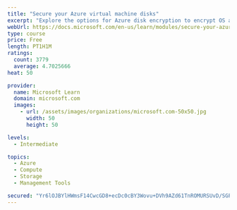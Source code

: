 ```yaml
---
title: "Secure your Azure virtual machine disks"
excerpt: "Explore the options for Azure disk encryption to encrypt OS and data disks on existing and new virtual machines."
webUrl: https://docs.microsoft.com/en-us/learn/modules/secure-your-azure-virtual-machine-disks/
type: course
price: Free
length: PT1H1M
ratings:
  count: 3779
  average: 4.7025666
heat: 50

provider:
  name: Microsoft Learn
  domain: microsoft.com
  images:
    - url: /assets/images/organizations/microsoft.com-50x50.jpg
      width: 50
      height: 50

levels:
  - Intermediate

topics:
  - Azure
  - Compute
  - Storage
  - Management Tools

secured: "Yr6lOJBYlHWmsF14CwcGD8+ecDc0cBY3Wovu+DVh9AZd61TnROMURSUvD/SGPs9HpvctU8kirftsHNVmif1NZmkGLtRTHVjy8ttXF2gihuB9A6xbVU86qC9JMV7igfgW+8pknWskXjOpf5jB8BxYYbDOF1ngKfV/xZwzHMWX+4CDq4AFVdt6AA8EKxGVT8rMsEbHv8dFWZuVsNagSFBdsUsNiUhgRKdJdBZJywX9otbLsAdTKewcGsGDNODET/5P24KDKwRQSlSDSpk5ab2WvEzpHv+z5d9SJvqfyF2MBm3z+R/a8r+n/vDdzVBYIcZGParftGfZBWvFEprch0kTlfkm1BexciXxyJJIEFk6euDbt7nKoyEGMGMpGGVOL0RhrzT/ZUTleptU0YRixuhGc58iEHE/xtZSS015j/Ho140=;moLKJBVef8yubiu3RMg+4w=="
---
```


